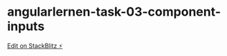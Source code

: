 # angularlernen-task-03-component-inputs

[Edit on StackBlitz ⚡️](https://stackblitz.com/edit/angularlernen-task-03-component-inputs)